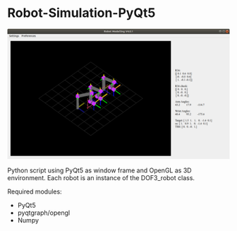 # Robot-Simulation-PyQt5

![Robot simulation](/robot_modelling.png)

Python script using PyQt5 as window frame and OpenGL as 3D environment.
Each robot is an instance of the DOF3_robot class.

Required modules:
  - PyQt5
  - pyqtgraph/opengl
  - Numpy
